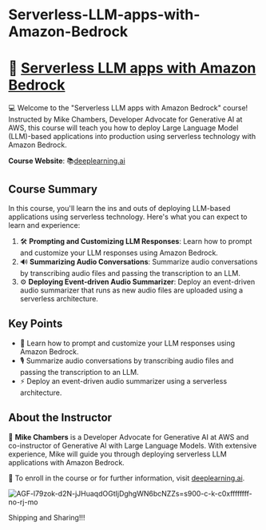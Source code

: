 # Serverless-LLM-apps-with-Amazon-Bedrock
# 🚀 [Serverless LLM apps with Amazon Bedrock](https://www.deeplearning.ai/short-courses/serverless-llm-apps-amazon-bedrock/)

💻 Welcome to the "Serverless LLM apps with Amazon Bedrock" course! Instructed by Mike Chambers, Developer Advocate for Generative AI at AWS, this course will teach you how to deploy Large Language Model (LLM)-based applications into production using serverless technology with Amazon Bedrock.

**Course Website**: 📚[deeplearning.ai](https://www.deeplearning.ai/short-courses/serverless-llm-apps-amazon-bedrock/)

## Course Summary
In this course, you'll learn the ins and outs of deploying LLM-based applications using serverless technology. Here's what you can expect to learn and experience:

1. 🛠 **Prompting and Customizing LLM Responses**: Learn how to prompt and customize your LLM responses using Amazon Bedrock.
2. 🔊 **Summarizing Audio Conversations**: Summarize audio conversations by transcribing audio files and passing the transcription to an LLM.
3. ⚙️ **Deploying Event-driven Audio Summarizer**: Deploy an event-driven audio summarizer that runs as new audio files are uploaded using a serverless architecture.

## Key Points
- 🧠 Learn how to prompt and customize your LLM responses using Amazon Bedrock.
- 🎙 Summarize audio conversations by transcribing audio files and passing the transcription to an LLM.
- ⚡ Deploy an event-driven audio summarizer using a serverless architecture.

## About the Instructor
🌟 **Mike Chambers** is a Developer Advocate for Generative AI at AWS and co-instructor of Generative AI with Large Language Models. With extensive experience, Mike will guide you through deploying serverless LLM applications with Amazon Bedrock.

🔗 To enroll in the course or for further information, visit [deeplearning.ai](https://www.deeplearning.ai/short-courses/).


![AGF-l79zok-d2N-jJHuaqdOGtIjDghgWN6bcNZZs=s900-c-k-c0xffffffff-no-rj-mo](https://github.com/Milan-Chicago/Serverless-LLM-apps-with-Amazon-Bedrock/blob/main/Screenshot%202024-02-25%20at%202.35.55%E2%80%AFPM.png)

Shipping and Sharing!!!
